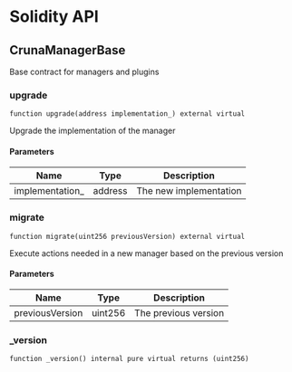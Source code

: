 # Solidity API

## CrunaManagerBase

Base contract for managers and plugins

### upgrade

```solidity
function upgrade(address implementation_) external virtual
```

Upgrade the implementation of the manager

#### Parameters

| Name | Type | Description |
| ---- | ---- | ----------- |
| implementation_ | address | The new implementation |

### migrate

```solidity
function migrate(uint256 previousVersion) external virtual
```

Execute actions needed in a new manager based on the previous version

#### Parameters

| Name | Type | Description |
| ---- | ---- | ----------- |
| previousVersion | uint256 | The previous version |

### _version

```solidity
function _version() internal pure virtual returns (uint256)
```

